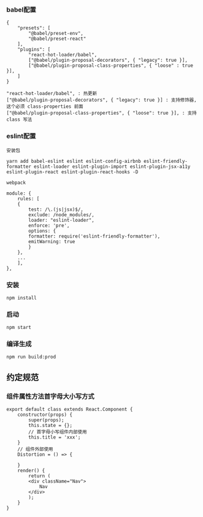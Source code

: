 ### babel配置

    {
        "presets": [
            "@babel/preset-env",
            "@babel/preset-react"
        ],
        "plugins": [
            "react-hot-loader/babel",
            ["@babel/plugin-proposal-decorators", { "legacy": true }],
            ["@babel/plugin-proposal-class-properties", { "loose" : true }],
        ]
    }

    "react-hot-loader/babel", : 热更新
    ["@babel/plugin-proposal-decorators", { "legacy": true }] : 支持修饰器,这个必须 class-properties 前面
    ["@babel/plugin-proposal-class-properties", { "loose": true }], : 支持 class 写法
    
### eslint配置

    安装包

    yarn add babel-eslint eslint eslint-config-airbnb eslint-friendly-formatter eslint-loader eslint-plugin-import eslint-plugin-jsx-a11y eslint-plugin-react eslint-plugin-react-hooks -D

    webpack

    module: {
        rules: [
        {
            test: /\.(js|jsx)$/,
            exclude: /node_modules/,
            loader: "eslint-loader",
            enforce: 'pre',
            options: {
            formatter: require('eslint-friendly-formatter'),
            emitWarning: true
            }
        },
        ...
        ],
    },


### 安装

    npm install

### 启动

    npm start

### 编译生成

    npm run build:prod


## 约定规范

### 组件属性方法首字母大小写方式

    export default class extends React.Component {
        constructor(props) {
            super(props);
            this.state = {};
            // 首字母小写组件内部使用
            this.title = 'xxx';
        }
        // 组件外部使用
        Distortion = () => {

        }
        render() {
            return (
            <div className="Nav">
                Nav
            </div>
            );
        }
    }
